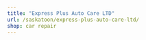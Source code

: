```yaml
---
title: "Express Plus Auto Care LTD"
url: /saskatoon/express-plus-auto-care-ltd/
shop: car repair
---
```

